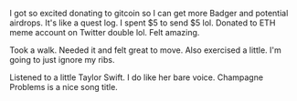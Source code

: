 I got so excited donating to gitcoin so I can get more Badger and potential airdrops. It's like a quest log. I spent $5 to send $5 lol. Donated to ETH meme account on Twitter double lol. Felt amazing.

Took a walk. Needed it and felt great to move. Also exercised a little. I'm going to just ignore my ribs.

Listened to a little Taylor Swift. I do like her bare voice. Champagne Problems is a nice song title.

